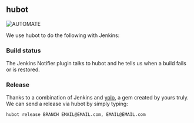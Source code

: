 ## hubot

![AUTOMATE](http://wilmsmann.fullmontymedia.com/wp-content/uploads/2013/03/35059284.jpg)

We use hubot to do the following with Jenkins:

### Build status

The Jenkins Notifier plugin talks to hubot and he tells us when a build fails or is restored. 

### Release

Thanks to a combination of Jenkins and [yolo](https://github.com/alexfish/yolo), a gem created by yours truly. We can send a release via hubot by simply typing:

	hubot release BRANCH EMAIL@EMAIL.com, EMAIL@EMAIL.com
